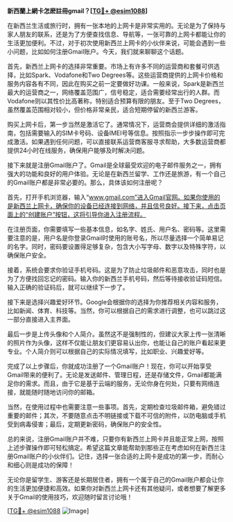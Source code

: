 **新西蘭上網卡怎麽註冊gmail？[[TG💪+ @esim1088](https://t.me/s/esim1088)]**

在新西兰生活或旅行时，拥有一张本地的上网卡是非常实用的。无论是为了保持与家人朋友的联系，还是为了方便查找信息、导航等，一张可靠的上网卡都能让你的生活更加便利。不过，对于初次使用新西兰上网卡的小伙伴来说，可能会遇到一些小问题，比如如何注册Gmail账户。今天，我们就来聊聊这个话题。

首先，新西兰上网卡的选择非常重要。市场上有许多不同的运营商和套餐可供选择，比如Spark、Vodafone和Two Degrees等。这些运营商提供的上网卡价格和服务内容各有不同，因此在购买之前一定要做好功课。一般来说，Spark是新西兰最大的运营商之一，网络覆盖范围广，信号稳定，适合需要经常出行的人群。而Vodafone则以其性价比高著称，特别适合预算有限的朋友。至于Two Degrees，虽然覆盖范围相对较小，但价格非常亲民，适合短期停留的新西兰游客。

购买上网卡后，第一步当然是激活它了。通常情况下，运营商会提供详细的激活指南，包括需要输入的SIM卡号码、设备IMEI号等信息。按照指示一步步操作即可完成激活。如果遇到任何问题，可以直接联系运营商客服寻求帮助，大多数运营商都提供24小时在线服务，确保用户能够及时解决问题。

接下来就是注册Gmail账户了。Gmail是全球最受欢迎的电子邮件服务之一，拥有强大的功能和良好的用户体验。无论是在新西兰留学、工作还是旅游，有一个自己的Gmail账户都是非常必要的。那么，具体该如何注册呢？

首先，打开手机浏览器，输入“www.gmail.com”进入Gmail官网。如果你使用的是新西兰上网卡，确保你的设备已经连接到网络，并且信号良好。接下来，点击页面上的“创建账户”按钮，这将引导你进入注册流程。

在注册页面，你需要填写一些基本信息，如名字、姓氏、用户名、密码等。这里需要注意的是，用户名是你登录Gmail时使用的账号名，所以尽量选择一个简单易记的名字。同时，密码要设置得足够复杂，包含大小写字母、数字以及特殊字符，以确保账户安全。

接着，系统会要求你验证手机号码。这是为了防止垃圾邮件和恶意攻击，同时也是为了方便找回忘记的密码。输入你的新西兰手机号码，然后等待接收验证码短信。输入正确的验证码后，就可以继续下一步了。

接下来是选择兴趣爱好环节。Google会根据你的选择为你推荐相关内容和服务，比如新闻、体育、科技等。当然，你可以根据自己的需求进行调整，也可以跳过这一部分直接进入主界面。

最后一步是上传头像和个人简介。虽然这不是强制性的，但建议大家上传一张清晰的照片作为头像，这样不仅能让朋友们更容易认出你，也能让自己的账户看起来更专业。个人简介则可以根据自己的实际情况填写，比如职业、兴趣爱好等。

完成了以上步骤后，你就成功注册了一个Gmail账户！现在，你可以开始享受Gmail带来的便利了。无论是发送邮件、管理日程，还是存储文件，Gmail都能满足你的需求。而且，由于它是基于云端的服务，无论你身在何处，只要有网络连接，就能随时随地访问你的邮箱。

当然，在使用过程中也需要注意一些事项。首先，定期检查垃圾邮件箱，避免错过重要的邮件；其次，不要随意点击不明链接或下载不可信的附件，以防电脑或手机受到病毒侵害；最后，定期更新密码，确保账户的安全性。

总的来说，注册Gmail账户并不难，只要你有新西兰上网卡并且能正常上网，按照上述步骤操作即可轻松搞定。希望这篇文章能帮助到那些正在考虑如何在新西兰注册Gmail账户的小伙伴们。记住，选择一张合适的上网卡是成功的第一步，而耐心和细心则是成功的保障！

无论你是留学生、游客还是长期居住者，拥有一个属于自己的Gmail账户都会让你的生活更加便捷和高效。如果你对新西兰上网卡还有其他疑问，或者想要了解更多关于Gmail的使用技巧，欢迎随时留言讨论哦！

[[TG💪+ @esim1088](https://t.me/s/esim1088) ![Image](https://i.postimg.cc/4NQfJmqS/Snipaste-2025-05-13-00-14-12.png)]